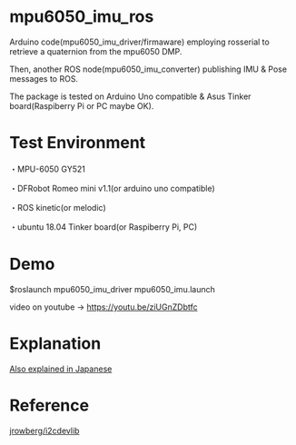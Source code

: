 # mpu6050_imu_ros

Arduino code(mpu6050_imu_driver/firmaware) employing rosserial to retrieve a quaternion from the mpu6050 DMP. 

Then, another ROS node(mpu6050_imu_converter) publishing IMU & Pose messages to ROS. 

The package is tested on Arduino Uno compatible & Asus Tinker board(Raspiberry Pi or PC maybe OK).

# Test Environment

・MPU-6050 GY521

・DFRobot Romeo mini v1.1(or arduino uno compatible)

・ROS kinetic(or melodic)

・ubuntu 18.04 Tinker board(or Raspiberry Pi, PC)

# Demo

$roslaunch mpu6050_imu_driver mpu6050_imu.launch

video on youtube -> https://youtu.be/ziUGnZDbtfc

# Explanation

<a href="https://memo.soarcloud.com/mpu6050%e3%82%92%e3%83%ad%e3%83%9c%e3%83%83%e3%83%88%e3%81%ab%e7%b5%84%e3%81%bf%e8%be%bc%e3%82%82%e3%81%86/">Also explained in Japanese</a>

# Reference

<a href="https://github.com/jrowberg/i2cdevlib">jrowberg/i2cdevlib</a>

